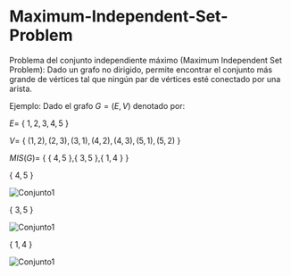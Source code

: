 # Maximum-Independent-Set-Problem
Problema del conjunto independiente máximo (Maximum Independent
Set Problem): Dado un grafo no dirigido, permite encontrar el conjunto más grande
de vértices tal que ningún par de vértices esté conectado por una arista.

Ejemplo:
Dado el grafo $G=(E,V)$ denotado por:

$E=$ { ${1,2,3,4,5}$ } 

$V=$ { ${(1, 2), (2, 3), (3, 1), (4, 2), (4, 3), (5, 1), (5, 2)}$ }

$MIS(G)=$ { { $4,5$ },{ $3,5$ },{ $1,4$ } }

{ $4,5$ }

![Conjunto1](https://github.com/JocsanRueda/Maximum-Independent-Set-Problem/blob/main/0.png)

{ $3,5$ }

![Conjunto1](https://github.com/JocsanRueda/Maximum-Independent-Set-Problem/blob/main/1.png)

{ $1,4$ }

![Conjunto1](https://github.com/JocsanRueda/Maximum-Independent-Set-Problem/blob/main/2.png)
